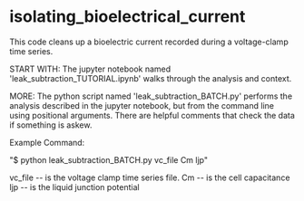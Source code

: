 # isolating_bioelectrical_current

This code cleans up a bioelectric current recorded during a voltage-clamp time series.

START WITH:
The jupyter notebook named 'leak_subtraction_TUTORIAL.ipynb' walks through the analysis and context.

MORE:
The python script named 'leak_subtraction_BATCH.py' performs the analysis described in
the jupyter notebook, but from the command line using positional arguments. There are helpful
comments that check the data if something is askew.

Example Command:

"$ python leak_subtraction_BATCH.py vc_file Cm ljp"

   vc_file -- is the voltage clamp time series file.
   Cm -- is the cell capacitance
   ljp -- is the liquid junction potential
